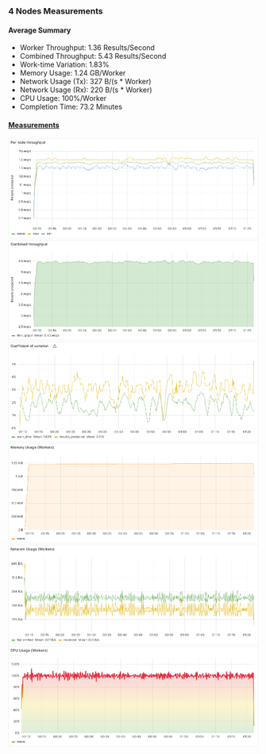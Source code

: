 ### 4 Nodes Measurements

#### Average Summary

- Worker Throughput: 1.36 Results/Second
- Combined Throughput: 5.43 Results/Second
- Work-time Variation: 1.83%
- Memory Usage: 1.24 GB/Worker
- Network Usage (Tx): 327 B/(s * Worker)
- Network Usage (Rx): 220 B/(s * Worker)
- CPU Usage: 100%/Worker
- Completion Time: 73.2 Minutes

#### [Measurements](https://snapshots.raintank.io/dashboard/snapshot/7PJlKbfevmrG3pQfR3O3xtulxt0oGAhl)

![Worker_throughput](Per%20node%20throughput.png)
![Combined_throughput](Combined%20throughput.png)
![Variation](Coefficient%20of%20variation.png)
![Memory](Memory%20Usage%20(Workers).png)
![Network](Network%20Usage%20(Workers).png)
![CPU](CPU%20Usage%20(Workers).png)
